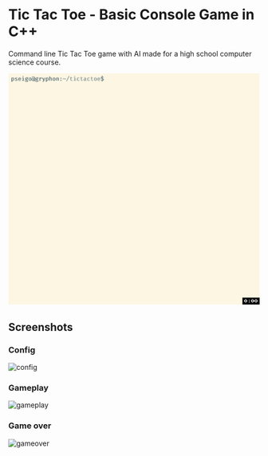 # Tic Tac Toe - Basic Console Game in C++

Command line Tic Tac Toe game with AI made for a high school computer science course.

![Animation showing the Tic Tac Toe game from the command line.](doc/tictactoe-demo.gif)

## Screenshots

### Config

![config](http://i.imgur.com/QVZRnPm.png "Config")

### Gameplay

![gameplay](http://i.imgur.com/I0sANea.png "Gameplay")

### Game over

![gameover](http://i.imgur.com/FaciH66.png "Game over")
